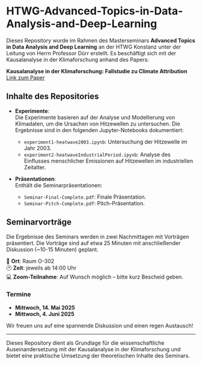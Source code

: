 # HTWG-Advanced-Topics-in-Data-Analysis-and-Deep-Learning

Dieses Repository wurde im Rahmen des Masterseminars **Advanced Topics in Data Analysis and Deep Learning** an der HTWG Konstanz unter der Leitung von Herrn Professor Dürr erstellt. Es beschäftigt sich mit der Kausalanalyse in der Klimaforschung anhand des Papers:

**Kausalanalyse in der Klimaforschung: Fallstudie zu Climate Attribution**  
[Link zum Paper](https://ftp.cs.ucla.edu/pub/stat_ser/r451-reprint.pdf)

## Inhalte des Repositories

- **Experimente**:  
  Die Experimente basieren auf der Analyse und Modellierung von Klimadaten, um die Ursachen von Hitzewellen zu untersuchen. Die Ergebnisse sind in den folgenden Jupyter-Notebooks dokumentiert:
  - `experiment1-heatwave2003.ipynb`: Untersuchung der Hitzewelle im Jahr 2003.
  - `experiment2-heatwaveIndustrialPeriod.ipynb`: Analyse des Einflusses menschlicher Emissionen auf Hitzewellen im industriellen Zeitalter.

- **Präsentationen**:  
  Enthält die Seminarpräsentationen:
  - `Seminar-Final-Complete.pdf`: Finale Präsentation.
  - `Seminar-Pitch-Complete.pdf`: Pitch-Präsentation.

## Seminarvorträge

Die Ergebnisse des Seminars werden in zwei Nachmittagen mit Vorträgen präsentiert. Die Vorträge sind auf etwa 25 Minuten mit anschließender Diskussion (~10-15 Minuten) geplant.

📍 **Ort**: Raum O-302  
🕑 **Zeit**: jeweils ab 14:00 Uhr  
💻 **Zoom-Teilnahme**: Auf Wunsch möglich – bitte kurz Bescheid geben.

### Termine
- **Mittwoch, 14. Mai 2025**
- **Mittwoch, 4. Juni 2025**

Wir freuen uns auf eine spannende Diskussion und einen regen Austausch!

---
Dieses Repository dient als Grundlage für die wissenschaftliche Auseinandersetzung mit der Kausalanalyse in der Klimaforschung und bietet eine praktische Umsetzung der theoretischen Inhalte des Seminars.